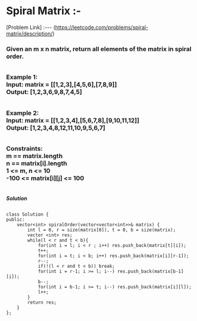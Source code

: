 # Spiral Matrix :-

[Problem Link] :--- (https://leetcode.com/problems/spiral-matrix/description/)

<h3>
Given an m x n matrix, return all elements of the matrix in spiral order.<br><br>

Example 1:<br>
Input: matrix = [[1,2,3],[4,5,6],[7,8,9]]<br>
Output: [1,2,3,6,9,8,7,4,5]<br><br>

Example 2:<br>
Input: matrix = [[1,2,3,4],[5,6,7,8],[9,10,11,12]]<br>
Output: [1,2,3,4,8,12,11,10,9,5,6,7]<br><br>
 
Constraints:<br>
m == matrix.length<br>
n == matrix[i].length<br>
1 <= m, n <= 10<br>
-100 <= matrix[i][j] <= 100<br><br>
  
</h3>

***Solution***

```

class Solution {
public:
    vector<int> spiralOrder(vector<vector<int>>& matrix) {
        int l = 0, r = size(matrix[0]), t = 0, b = size(matrix);
        vector <int> res;
        while(l < r and t < b){
            for(int i = l; i < r ; i++) res.push_back(matrix[t][i]);
            t++;
            for(int i = t; i < b; i++) res.push_back(matrix[i][r-1]);
            r--;
            if(!(l < r and t < b)) break;
            for(int i = r-1; i >= l; i--) res.push_back(matrix[b-1][i]);
            b--;
            for(int i = b-1; i >= t; i--) res.push_back(matrix[i][l]);
            l++;
        }
        return res;
    }
};

```
